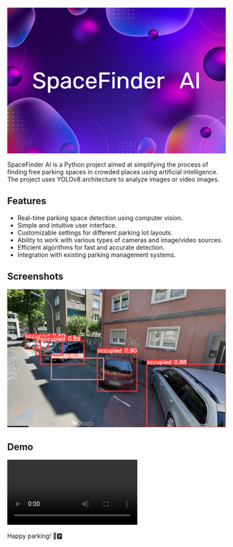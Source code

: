 ![SpaceFinder AI Logo](images/logo.png)

SpaceFinder AI is a Python project aimed at simplifying the process of finding free parking spaces in crowded places using artificial intelligence. The project uses YOLOv8 architecture to analyze images or video images.



## Features

- Real-time parking space detection using computer vision.
- Simple and intuitive user interface.
- Customizable settings for different parking lot layouts.
- Ability to work with various types of cameras and image/video sources.
- Efficient algorithms for fast and accurate detection.
- Integration with existing parking management systems.


## Screenshots

![SpaceFinder AI Screenshot](images/screenshot1.jpg)

## Demo

![SpaceFinder AI Demo](images/demo.mp4)

Happy parking! 🚗🅿️

